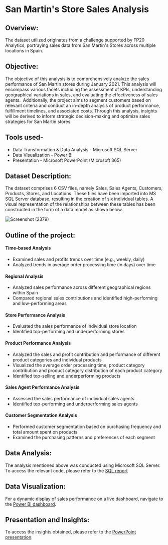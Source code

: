 # San Martin's Store Sales Analysis
## Overview:
The dataset utilized originates from a challenge supported by FP20 Analytics, portraying sales data from San Martin's Stores across multiple locations in Spain.

## Objective:
The objective of this analysis is to comprehensively analyze the sales performance of San Martin stores during January 2021. This analysis will encompass various facets including the assessment of KPIs, understanding geographical variations in sales, and evaluating the effectiveness of sales agents. ​
Additionally, the project aims to segment customers based on relevant criteria and conduct an in-depth analysis of product performance, fulfillment timelines, and associated costs. Through this analysis, insights will be derived to inform strategic decision-making and optimize sales strategies for San Martin stores.​

## Tools used- 
- Data Transformation & Data Analysis - Microsoft SQL Server
- Data Visualization - Power BI
- Presentation -  Microsoft PowerPoint (Microsoft 365)

## Dataset Description:
The dataset comprises 6 CSV files, namely Sales, Sales Agents, Customers, Products, Stores, and Locations. These files have been imported into MS SQL Server database, resulting in the creation of six individual tables. A visual representation of the relationships between these tables has been constructed in the form of a data model as shown below.




![Screenshot (2379)](https://github.com/Vaishali-Rishi/Store_Sales_Analysis-/assets/139787779/84200889-a1fb-4bd3-80cb-5485429c3d37)


## Outline of the project:
#### Time-based Analysis

- Examined sales and profits trends over time (e.g., weekly, daily)
- Analyzed trends in average order processing time (in days) over time

#### Regional Analysis

- Analyzed sales performance across different geographical regions within Spain
- Compared regional sales contributions and identified high-performing and low-performing areas

#### Store Performance Analysis

- Evaluated the sales performance of individual store location
- Identified top-performing and underperforming stores

#### Product Performance Analysis

- Analyzed the sales and profit contribution and performance of different product categories and individual products
- Visualized the average order processing time, product category contribution and product category distribution of each product category
- Identified top-selling and underperforming products

#### Sales Agent Performance Analysis

- Assessed the sales performance of individual sales agents
- Identified top-performing and underperforming sales agents

#### Customer Segmentation Analysis

- Performed customer segmentation based on purchasing frequency and total amount spent on products
- Examined the purchasing patterns and preferences of each segment


## Data Analysis:
The analysis mentioned above was conducted using Microsoft SQL Server. To access the relevant code, please refer to the [SQL report](https://github.com/Vaishali-Rishi/Store_Sales_Analysis-/blob/main/San%20Martin%20Store%20Sales%20Analysis.sql)


## Data Visualization:
For a dynamic display of sales performance on a live dashboard, navigate to the [Power BI dashboard](https://app.powerbi.com/groups/me/reports/15fc6012-6984-47df-b6bc-9220652f04f0/ReportSection45df9ca32ec25a2f19e6?experience=power-bi).

## Presentation and Insights:
To access the insights obtained, please refer to the [PowerPoint presentation](https://github.com/Vaishali-Rishi/SanMartin_Store_Sales_Analysis/blob/main/Store_sales_analysis_insights.pdf).

